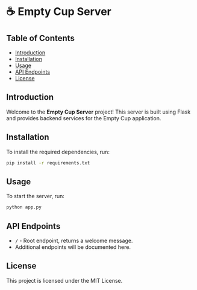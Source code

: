 # ☕ Empty Cup Server

## Table of Contents
- [Introduction](#introduction)
- [Installation](#installation)
- [Usage](#usage)
- [API Endpoints](#api-endpoints)
- [License](#license)

## Introduction
Welcome to the **Empty Cup Server** project! This server is built using Flask and provides backend services for the Empty Cup application.

## Installation
To install the required dependencies, run:
```bash
pip install -r requirements.txt
```

## Usage
To start the server, run:
```bash
python app.py
```

## API Endpoints
- `/` - Root endpoint, returns a welcome message.
- Additional endpoints will be documented here.

## License
This project is licensed under the MIT License.
